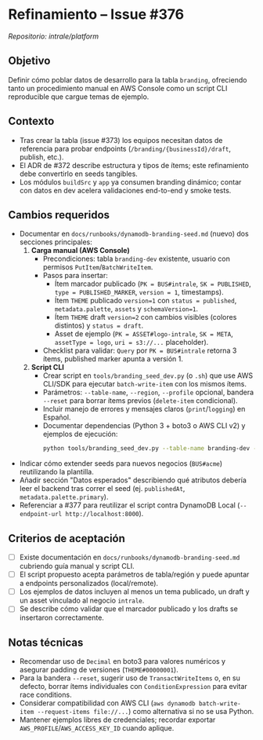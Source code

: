 # Refinamiento – Issue #376

_Repositorio: intrale/platform_

## Objetivo
Definir cómo poblar datos de desarrollo para la tabla `branding`, ofreciendo tanto un procedimiento manual en AWS Console como un script CLI reproducible que cargue temas de ejemplo.

## Contexto
- Tras crear la tabla (issue #373) los equipos necesitan datos de referencia para probar endpoints (`/branding/{businessId}/draft`, publish, etc.).
- El ADR de #372 describe estructura y tipos de ítems; este refinamiento debe convertirlo en seeds tangibles.
- Los módulos `buildSrc` y `app` ya consumen branding dinámico; contar con datos en dev acelera validaciones end-to-end y smoke tests.

## Cambios requeridos
- Documentar en `docs/runbooks/dynamodb-branding-seed.md` (nuevo) dos secciones principales:
  1. **Carga manual (AWS Console)**
     - Precondiciones: tabla `branding-dev` existente, usuario con permisos `PutItem`/`BatchWriteItem`.
     - Pasos para insertar:
       - Ítem marcador publicado (`PK = BUS#intrale`, `SK = PUBLISHED`, `type = PUBLISHED_MARKER`, `version = 1`, timestamps).
       - Ítem `THEME` publicado `version=1` con `status = published`, `metadata.palette`, `assets` y `schemaVersion=1`.
       - Ítem `THEME` draft `version=2` con cambios visibles (colores distintos) y `status = draft`.
       - Asset de ejemplo (`PK = ASSET#logo-intrale`, `SK = META`, `assetType = logo`, `uri = s3://...` placeholder).
     - Checklist para validar: `Query` por `PK = BUS#intrale` retorna 3 ítems, published marker apunta a versión 1.
  2. **Script CLI**
     - Crear script en `tools/branding_seed_dev.py` (o `.sh`) que use AWS CLI/SDK para ejecutar `batch-write-item` con los mismos ítems.
     - Parámetros: `--table-name`, `--region`, `--profile` opcional, bandera `--reset` para borrar ítems previos (`delete-item` condicional).
     - Incluir manejo de errores y mensajes claros (`print`/`logging`) en Español.
     - Documentar dependencias (Python 3 + boto3 o AWS CLI v2) y ejemplos de ejecución:
       ```bash
       python tools/branding_seed_dev.py --table-name branding-dev --region us-east-1
       ```
- Indicar cómo extender seeds para nuevos negocios (`BUS#acme`) reutilizando la plantilla.
- Añadir sección "Datos esperados" describiendo qué atributos debería leer el backend tras correr el seed (ej. `publishedAt`, `metadata.palette.primary`).
- Referenciar a #377 para reutilizar el script contra DynamoDB Local (`--endpoint-url http://localhost:8000`).

## Criterios de aceptación
- [ ] Existe documentación en `docs/runbooks/dynamodb-branding-seed.md` cubriendo guía manual y script CLI.
- [ ] El script propuesto acepta parámetros de tabla/región y puede apuntar a endpoints personalizados (local/remote).
- [ ] Los ejemplos de datos incluyen al menos un tema publicado, un draft y un asset vinculado al negocio `intrale`.
- [ ] Se describe cómo validar que el marcador publicado y los drafts se insertaron correctamente.

## Notas técnicas
- Recomendar uso de `Decimal` en boto3 para valores numéricos y asegurar padding de versiones (`THEME#00000001`).
- Para la bandera `--reset`, sugerir uso de `TransactWriteItems` o, en su defecto, borrar ítems individuales con `ConditionExpression` para evitar race conditions.
- Considerar compatibilidad con AWS CLI (`aws dynamodb batch-write-item --request-items file://...`) como alternativa si no se usa Python.
- Mantener ejemplos libres de credenciales; recordar exportar `AWS_PROFILE`/`AWS_ACCESS_KEY_ID` cuando aplique.
